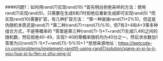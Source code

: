 ####问题1：如何用rand(7)实现rand(10)
*首先明白拒绝采样的方法：使用rand(7)实现rand(5)，只需要在生成6和7时拒绝后重新生成即可实现rand(5)
*而实现rand(10)需要扩容，有几种扩容方法：
*第一种直接rand(7)*2%10，但这是伪随机本质还是rand(7)
*第二种(rand(7)+rand(7))%10，但7有3+4和4+3等多种组合方式，不是等概率的
*答案是第三种(rand(7)-1)*7+rand(7)生成[1,49]之间的随机数，然后拒绝40-49，实现1-40的等概率随机均为40分之一，然后求余数加1答案为(((rand(7)-1)*7+rand(7))-1)%10+1
*思想来源地址：https://leetcode-cn.com/problems/implement-rand10-using-rand7/solution/xiang-xi-si-lu-ji-you-hua-si-lu-fen-xi-zhu-xing-ji/